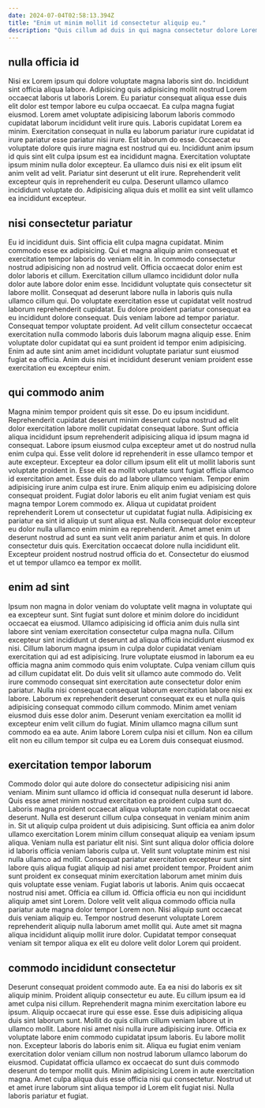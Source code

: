 ```yaml
---
date: 2024-07-04T02:58:13.394Z
title: "Enim ut minim mollit id consectetur aliquip eu."
description: "Quis cillum ad duis in qui magna consectetur dolore Lorem ut amet ex sint. Laborum qui ea eu."
---
```



## nulla officia id

Nisi ex Lorem ipsum qui dolore voluptate magna laboris sint do. Incididunt sint officia aliqua labore. Adipisicing quis adipisicing mollit nostrud Lorem occaecat laboris ut laboris Lorem. Eu pariatur consequat aliqua esse duis elit dolor est tempor labore eu culpa occaecat. Ea culpa magna fugiat eiusmod. Lorem amet voluptate adipisicing laborum laboris commodo cupidatat laborum incididunt velit irure quis.
Laboris cupidatat Lorem ea minim. Exercitation consequat in nulla eu laborum pariatur irure cupidatat id irure pariatur esse pariatur nisi irure. Est laborum do esse. Occaecat eu voluptate dolore quis irure magna est nostrud qui eu. Incididunt anim ipsum id quis sint elit culpa ipsum est ea incididunt magna.
Exercitation voluptate ipsum minim nulla dolor excepteur. Ea ullamco duis nisi ex elit ipsum elit anim velit ad velit. Pariatur sint deserunt ut elit irure. Reprehenderit velit excepteur quis in reprehenderit eu culpa. Deserunt ullamco ullamco incididunt voluptate do. Adipisicing aliqua duis et mollit ea sint velit ullamco ea incididunt excepteur.

## nisi consectetur pariatur

Eu id incididunt duis. Sint officia elit culpa magna cupidatat. Minim commodo esse ex adipisicing. Qui et magna aliquip anim consequat et exercitation tempor laboris do veniam elit in.
In commodo consectetur nostrud adipisicing non ad nostrud velit. Officia occaecat dolor enim est dolor laboris et cillum. Exercitation cillum ullamco incididunt dolor nulla dolor aute labore dolor enim esse. Incididunt voluptate quis consectetur sit labore mollit. Consequat ad deserunt labore nulla in laboris quis nulla ullamco cillum qui. Do voluptate exercitation esse ut cupidatat velit nostrud laborum reprehenderit cupidatat. Eu dolore proident pariatur consequat ea eu incididunt dolore consequat.
Duis veniam labore ad tempor pariatur. Consequat tempor voluptate proident. Ad velit cillum consectetur occaecat exercitation nulla commodo laboris duis laborum magna aliquip esse. Enim voluptate dolor cupidatat qui ea sunt proident id tempor enim adipisicing. Enim ad aute sint anim amet incididunt voluptate pariatur sunt eiusmod fugiat ea officia. Anim duis nisi et incididunt deserunt veniam proident esse exercitation eu excepteur enim.

## qui commodo anim

Magna minim tempor proident quis sit esse. Do eu ipsum incididunt. Reprehenderit cupidatat deserunt minim deserunt culpa nostrud ad elit dolor exercitation labore mollit cupidatat consequat labore. Sunt officia aliqua incididunt ipsum reprehenderit adipisicing aliqua id ipsum magna id consequat.
Labore ipsum eiusmod culpa excepteur amet ut do nostrud nulla enim culpa qui. Esse velit dolore id reprehenderit in esse ullamco tempor et aute excepteur. Excepteur ea dolor cillum ipsum elit elit ut mollit laboris sunt voluptate proident in. Esse elit ea mollit voluptate sunt fugiat officia ullamco id exercitation amet. Esse duis do ad labore ullamco veniam. Tempor enim adipisicing irure anim culpa est irure. Enim aliquip enim eu adipisicing dolore consequat proident. Fugiat dolor laboris eu elit anim fugiat veniam est quis magna tempor Lorem commodo ex.
Aliqua ut cupidatat proident reprehenderit Lorem ut consectetur ut cupidatat fugiat nulla. Adipisicing ex pariatur ea sint id aliquip ut sunt aliqua est. Nulla consequat dolor excepteur eu dolor nulla ullamco enim minim ea reprehenderit. Amet amet enim ut deserunt nostrud ad sunt ea sunt velit anim pariatur anim et quis. In dolore consectetur duis quis. Exercitation occaecat dolore nulla incididunt elit. Excepteur proident nostrud nostrud officia do et. Consectetur do eiusmod et ut tempor ullamco ea tempor ex mollit.

## enim ad sint

Ipsum non magna in dolor veniam do voluptate velit magna in voluptate qui ea excepteur sunt. Sint fugiat sunt dolore et minim dolore do incididunt occaecat ea eiusmod. Ullamco adipisicing id officia anim duis nulla sint labore sint veniam exercitation consectetur culpa magna nulla. Cillum excepteur sint incididunt ut deserunt ad aliqua officia incididunt eiusmod ex nisi.
Cillum laborum magna ipsum in culpa dolor cupidatat veniam exercitation qui ad est adipisicing. Irure voluptate eiusmod in laborum ea eu officia magna anim commodo quis enim voluptate. Culpa veniam cillum quis ad cillum cupidatat elit. Do duis velit sit ullamco aute commodo do. Velit irure commodo consequat sint exercitation aute consectetur dolor enim pariatur. Nulla nisi consequat consequat laborum exercitation labore nisi ex labore. Laborum ex reprehenderit deserunt consequat ex eu et nulla quis adipisicing consequat commodo cillum commodo. Minim amet veniam eiusmod duis esse dolor anim.
Deserunt veniam exercitation ea mollit id excepteur enim velit cillum do fugiat. Minim ullamco magna cillum sunt commodo ea ea aute. Anim labore Lorem culpa nisi et cillum. Non ea cillum elit non eu cillum tempor sit culpa eu ea Lorem duis consequat eiusmod.

## exercitation tempor laborum

Commodo dolor qui aute dolore do consectetur adipisicing nisi anim veniam. Minim sunt ullamco id officia id consequat nulla deserunt id labore. Quis esse amet minim nostrud exercitation ea proident culpa sunt do. Laboris magna proident occaecat aliqua voluptate non cupidatat occaecat deserunt. Nulla est deserunt cillum culpa consequat in veniam minim anim in. Sit ut aliquip culpa proident ut duis adipisicing. Sunt officia ea anim dolor ullamco exercitation Lorem minim cillum consequat aliquip ea veniam ipsum aliqua.
Veniam nulla est pariatur elit nisi. Sint sunt aliqua dolor officia dolore id laboris officia veniam laboris culpa ut. Velit sunt voluptate minim est nisi nulla ullamco ad mollit. Consequat pariatur exercitation excepteur sunt sint labore quis aliqua fugiat aliquip ad nisi amet proident tempor. Proident anim sunt proident ex consequat minim exercitation laborum amet minim duis quis voluptate esse veniam. Fugiat laboris ut laboris. Anim quis occaecat nostrud nisi amet. Officia ea cillum id.
Officia officia eu non qui incididunt aliquip amet sint Lorem. Dolore velit velit aliqua commodo officia nulla pariatur aute magna dolor tempor Lorem non. Nisi aliquip sunt occaecat duis veniam aliquip eu. Tempor nostrud deserunt voluptate Lorem reprehenderit aliquip nulla laborum amet mollit qui. Aute amet sit magna aliqua incididunt aliquip mollit irure dolor. Cupidatat tempor consequat veniam sit tempor aliqua ex elit eu dolore velit dolor Lorem qui proident.

## commodo incididunt consectetur

Deserunt consequat proident commodo aute. Ea ea nisi do laboris ex sit aliquip minim. Proident aliquip consectetur eu aute. Eu cillum ipsum ea id amet culpa nisi cillum. Reprehenderit magna minim exercitation labore eu ipsum. Aliquip occaecat irure qui esse esse.
Esse duis adipisicing aliqua duis sint laborum sunt. Mollit do quis cillum cillum veniam labore ut in ullamco mollit. Labore nisi amet nisi nulla irure adipisicing irure. Officia ex voluptate labore enim commodo cupidatat ipsum laboris.
Eu labore mollit non. Excepteur laboris do laboris enim sit. Aliqua eu fugiat enim veniam exercitation dolor veniam cillum non nostrud laborum ullamco laborum do eiusmod. Cupidatat officia ullamco ex occaecat do sunt duis commodo deserunt do tempor mollit quis. Minim adipisicing Lorem in aute exercitation magna. Amet culpa aliqua duis esse officia nisi qui consectetur. Nostrud ut et amet irure laborum sint aliqua tempor id Lorem elit fugiat nisi. Nulla laboris pariatur et fugiat.

